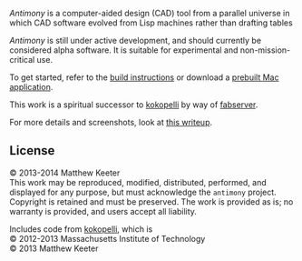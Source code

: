 *Antimony* is a computer-aided design (CAD) tool from a parallel universe
in which CAD software evolved from Lisp machines rather than drafting tables

*Antimony* is still under active development, and should currently be considered
alpha software.  It is suitable for experimental and non-mission-critical use.

To get started, refer to the [build instructions](https://github.com/mkeeter/antimony/blob/master/BUILDING.md)
or download a [prebuilt Mac application](http://mattkeeter.com/projects/antimony/antimony.tar.gz).

This work is a spiritual successor to [kokopelli](https://github.com/mkeeter/kokopelli)
by way of [fabserver](http://kokompe.cba.mit.edu).

For more details and screenshots, look at [this writeup](http://mattkeeter.com/projects/antimony).

## License
© 2013-2014 Matthew Keeter  
This work may be reproduced, modified, distributed, performed, and displayed for any purpose, but must acknowledge the `antimony` project. Copyright is retained and must be preserved. The work is provided as is; no warranty is provided, and users accept all liability.

Includes code from [kokopelli](https://github.com/mkeeter/kokopelli), which is  
© 2012-2013 Massachusetts Institute of Technology  
© 2013 Matthew Keeter
